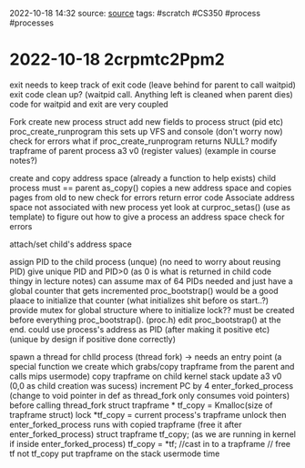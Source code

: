 2022-10-18 14:32
source: [source]()
tags: #scratch #CS350 #process #processes 

#  2022-10-18 2crpmtc2Ppm2

exit needs to keep track of exit code (leave behind for parent to call waitpid)
exit code clean up? (waitpid call. Anything left is cleaned when parent dies)
code for waitpid and exit are very coupled

Fork
create new process struct
	add new fields to process struct (pid etc)
	proc_create_runprogram
		this sets up VFS and console (don't worry now)
	check for errors
		what if proc_create_runprogram returns NULL? 
			modify trapframe of parent process a3 v0 (register values) (example in course notes?)
			

create and copy address space (already a function to help exists)
	child process must == parent
	as_copy() copies a new address space and copies pages from old to new
	check for errors
		return error code
	Associate address space not associated with new process yet
		look at curproc_setas() (use as template) to figure out how to give a process an address space
	check for errors
		
attach/set child's address space
	
assign PID to the child process (unque) (no need to worry about reusing PID)
	give unique PID and PID>0 (as 0 is what is returned in child code thingy in lecture notes)
		can assume max of 64 PIDs needed and just have a global counter that gets incremented
		proc_bootstrap() would be a good plaace to initialize that counter (what initializes shit before os start..?)
		provide mutex for global structure
			where to initialize lock?? must be created before everything
				proc_bootstrap(). (proc.h) 
					edit proc_bootstrap() at the end.
	could use process's address as PID (after making it positive etc) (unique by design if positive done correctly)

spawn a thread for chlld process (thread fork) -> needs an entry point (a special function we create which grabs/copy trapframe from the parent and calls mips usermode)
	copy trapframe on child kernel stack
	update a3 v0 (0,0 as child creation was sucess)
	increment PC by 4
enter_forked_process (change to void pointer in def as thread_fork only consumes void pointers)
before calling thread_fork struct trapframe * tf_copy = Kmalloc(size of trapframe struct)
lock
	*tf_copy = current process's trapframe
unlock
then enter_forked_process runs with copied trapframe (free it after enter_forked_process)
struct trapframe tf_copy; (as we are running in kernel if inside enter_forked_process)
tf_copy = *tf; //cast in to a trapframe
// free tf not tf_copy
put trapframe on the stack 
usermode time

